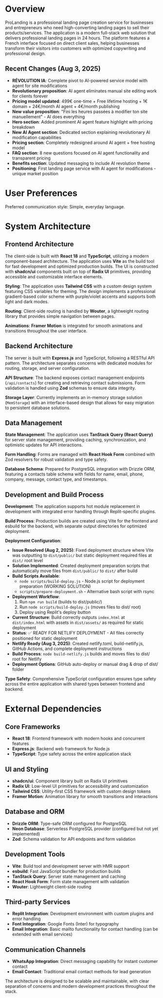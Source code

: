 # Overview

ProLanding is a professional landing page creation service for businesses and entrepreneurs who need high-converting landing pages to sell their products/services. The application is a modern full-stack web solution that delivers professional landing pages in 24 hours. The platform features a French interface focused on direct client sales, helping businesses transform their visitors into customers with optimized copywriting and professional design.

## Recent Changes (Aug 3, 2025)
- **RÉVOLUTION IA**: Complete pivot to AI-powered service model with agent for site modifications
- **Revolutionary proposition**: AI agent eliminates manual site editing work for clients forever
- **Pricing model updated**: 499€ one-time + Free lifetime hosting + 1€ domain + 24€/month AI agent + 4€/month publishing
- **New value proposition**: "Fini les heures passées à modifier ton site manuellement" - AI does everything
- **Hero section**: Added prominent AI agent feature highlight with pricing breakdown
- **New AI Agent section**: Dedicated section explaining revolutionary AI modification capabilities
- **Pricing section**: Completely redesigned around AI agent + free hosting model
- **FAQ section**: 8 new questions focused on AI agent functionality and transparent pricing
- **Benefits section**: Updated messaging to include AI revolution theme
- **Positioning**: First landing page service with AI agent for modifications - unique market position

# User Preferences

Preferred communication style: Simple, everyday language.

# System Architecture

## Frontend Architecture
The client-side is built with **React 18** and **TypeScript**, utilizing a modern component-based architecture. The application uses **Vite** as the build tool for fast development and optimized production builds. The UI is constructed with **shadcn/ui** components built on top of **Radix UI** primitives, providing accessible and customizable interface elements.

**Styling**: The application uses **Tailwind CSS** with a custom design system featuring CSS variables for theming. The design implements a professional gradient-based color scheme with purple/violet accents and supports both light and dark modes.

**Routing**: Client-side routing is handled by **Wouter**, a lightweight routing library that provides simple navigation between pages.

**Animations**: **Framer Motion** is integrated for smooth animations and transitions throughout the user interface.

## Backend Architecture
The server is built with **Express.js** and TypeScript, following a RESTful API pattern. The architecture separates concerns with dedicated modules for routing, storage, and server configuration.

**API Structure**: The backend exposes contact management endpoints (`/api/contacts`) for creating and retrieving contact submissions. Form validation is handled using **Zod** schemas to ensure data integrity.

**Storage Layer**: Currently implements an in-memory storage solution (`MemStorage`) with an interface-based design that allows for easy migration to persistent database solutions.

## Data Management
**State Management**: The application uses **TanStack Query (React Query)** for server state management, providing caching, synchronization, and optimistic updates for API interactions.

**Form Handling**: Forms are managed with **React Hook Form** combined with Zod resolvers for robust validation and type safety.

**Database Schema**: Prepared for PostgreSQL integration with Drizzle ORM, featuring a contacts table schema with fields for name, email, phone, company, message, contact type, and timestamps.

## Development and Build Process
**Development**: The application supports hot module replacement in development with integrated error handling through Replit-specific plugins.

**Build Process**: Production builds are created using Vite for the frontend and esbuild for the backend, with separate output directories for optimized deployment.

**Deployment Configuration**: 
- **Issue Resolved (Aug 2, 2025)**: Fixed deployment structure where Vite was outputting to `dist/public/` but static deployment required files at `dist/` root level
- **Solution Implemented**: Created deployment preparation scripts that automatically move files from `dist/public/` to `dist/` after build
- **Build Scripts Available**: 
  - `node scripts/build-deploy.js` - Node.js script for deployment preparation (WORKING SOLUTION)
  - `scripts/prepare-deployment.sh` - Alternative bash script with rsync
- **Deployment Workflow**:
  1. Run `npm run build` (builds to dist/public/)
  2. Run `node scripts/build-deploy.js` (moves files to dist/ root)
  3. Deploy using Replit's deploy button
- **Current Structure**: Build correctly outputs `index.html` at `dist/index.html` with assets in `dist/assets/` as required for static deployment
- **Status**: ✅ READY FOR NETLIFY DEPLOYMENT - All files correctly positioned for static deployment
- **Netlify Ready (Aug 3, 2025)**: Created netlify.toml, build-netlify.js, GitHub Actions, and complete deployment instructions
- **Build Process**: `node build-netlify.js` builds and moves files to dist/ root for Netlify
- **Deployment Options**: GitHub auto-deploy or manual drag & drop of dist/ folder

**Type Safety**: Comprehensive TypeScript configuration ensures type safety across the entire application with shared types between frontend and backend.

# External Dependencies

## Core Frameworks
- **React 18**: Frontend framework with modern hooks and concurrent features
- **Express.js**: Backend web framework for Node.js
- **TypeScript**: Type safety across the entire application stack

## UI and Styling
- **shadcn/ui**: Component library built on Radix UI primitives
- **Radix UI**: Low-level UI primitives for accessibility and customization
- **Tailwind CSS**: Utility-first CSS framework with custom design tokens
- **Framer Motion**: Animation library for smooth transitions and interactions

## Database and ORM
- **Drizzle ORM**: Type-safe ORM configured for PostgreSQL
- **Neon Database**: Serverless PostgreSQL provider (configured but not yet implemented)
- **Zod**: Schema validation for API endpoints and form validation

## Development Tools
- **Vite**: Build tool and development server with HMR support
- **esbuild**: Fast JavaScript bundler for production builds
- **TanStack Query**: Server state management and caching
- **React Hook Form**: Form state management with validation
- **Wouter**: Lightweight client-side routing

## Third-party Services
- **Replit Integration**: Development environment with custom plugins and error handling
- **Font Integration**: Google Fonts (Inter) for typography
- **Email Integration**: Basic mailto functionality for contact handling (can be extended with email services)

## Communication Channels
- **WhatsApp Integration**: Direct messaging capability for instant customer contact
- **Email Contact**: Traditional email contact methods for lead generation

The architecture is designed to be scalable and maintainable, with clear separation of concerns and modern development practices throughout the stack.